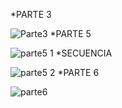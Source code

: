*PARTE 3

![Parte3](https://user-images.githubusercontent.com/80064766/115077920-72b25300-9ec4-11eb-897b-636a7f0292e0.JPG)
*PARTE 5

![parte5 1](https://user-images.githubusercontent.com/80064766/115077968-88c01380-9ec4-11eb-9040-ab73c91ce2fb.JPG)
*SECUENCIA

![parte5 2](https://user-images.githubusercontent.com/80064766/115077976-8eb5f480-9ec4-11eb-954c-3178eead982f.JPG)
*PARTE 6

![parte6](https://user-images.githubusercontent.com/80064766/115077996-96759900-9ec4-11eb-8697-98485dfcecc6.JPG)
